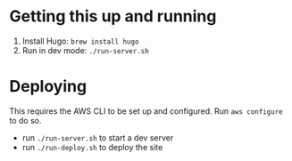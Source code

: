 # Getting this up and running

1. Install Hugo: ```brew install hugo```
2. Run in dev mode: ```./run-server.sh```

# Deploying

This requires the AWS CLI to be set up and configured. Run ```aws configure``` to do so.

- run  ```./run-server.sh``` to start a dev server
- run  ```./run-deploy.sh``` to deploy the site
